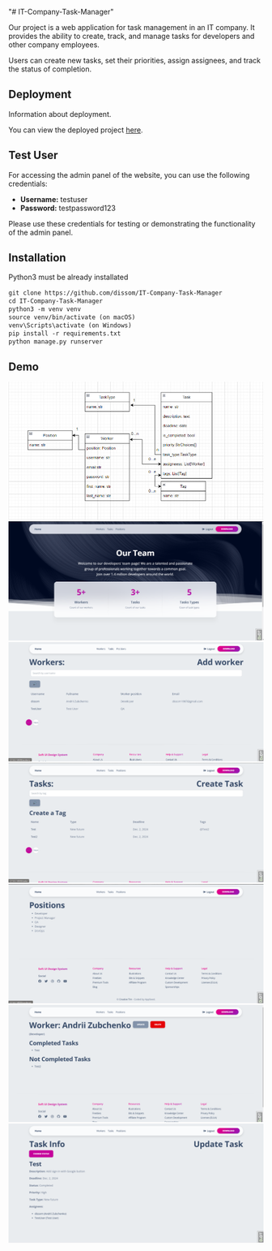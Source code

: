 "# IT-Company-Task-Manager"


Our project is a web application for task management in an IT company.
It provides the ability to create, track, and manage tasks for developers
and other company employees.

Users can create new tasks, set their priorities, assign assignees, and track
 the status of completion.

## Deployment

Information about deployment.

You can view the deployed project [here](https://it-company-task-manager-ro2l.onrender.com).

## Test User

For accessing the admin panel of the website, you can use the following credentials:

- **Username:** testuser
- **Password:** testpassword123

Please use these credentials for testing or demonstrating the functionality of the admin panel.


## Installation

Python3 must be already installated

```shell
git clone https://github.com/dissom/IT-Company-Task-Manager
cd IT-Company-Task-Manager
python3 -m venv venv
source venv/bin/activate (on macOS)
venv\Scripts\activate (on Windows)
pip install -r requirements.txt
python manage.py runserver
```

## Demo

![Models diagram](pictures/Знімок%20екрана%20(610).png)
![Screenshot 1](pictures/Знімок%20екрана%20(604).png)
![Screenshot 2](pictures/Знімок%20екрана%20(605).png)
![Screenshot 3](pictures/Знімок%20екрана%20(606).png)
![Screenshot 4](pictures/Знімок%20екрана%20(607).png)
![Screenshot 5](pictures/Знімок%20екрана%20(608).png)
![Screenshot 6](pictures/Знімок%20екрана%20(609).png)
